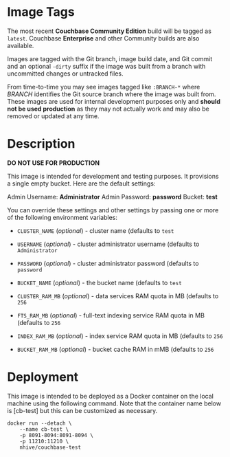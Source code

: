 # Image Tags

The most recent **Couchbase Community Edition** build will be tagged as `latest`.  Couchbase **Enterprise** and other Community builds are also available.

Images are tagged with the Git branch, image build date, and Git commit and an optional `-dirty` suffix if the image was built from a branch with uncommitted changes or untracked files.

From time-to-time you may see images tagged like `:BRANCH-*` where *BRANCH* identifies the Git source branch where the image was built from.  These images are used for internal development purposes only and **should not be used production** as they may not actually work and may also be removed or updated at any time.

# Description

**DO NOT USE FOR PRODUCTION**

This image is intended for development and testing purposes.  It provisions a single empty bucket.  Here are the default settings:

Admin Username: **Administrator**
Admin Password: **password**
Bucket: **test**

You can override these settings and other settings by passing one or more of the following environment variables:

* `CLUSTER_NAME` (*optional*) - cluster name (defaults to `test`

* `USERNAME` (*optional*) - cluster administrator username (defaults to `Administrator`

* `PASSWORD` (*optional*) - cluster administrator password (defaults to `password`

* `BUCKET_NAME` (*optional*) - the bucket name (defaults to `test`

* `CLUSTER_RAM_MB` (*optional*) - data services RAM quota in MB (defaults to `256`

* `FTS_RAM_MB` (*optional*) - full-text indexing service RAM quota in MB (defaults to `256`

* `INDEX_RAM_MB` (*optional*) - index service RAM quota in MB (defaults to `256`

* `BUCKET_RAM_MB` (*optional*) - bucket cache RAM in mMB (defaults to `256`

# Deployment

This image is intended to be deployed as a Docker container on the local machine using the following command.  Note that the container name below is [cb-test] but this can be customized as necessary.

````
docker run --detach \
    --name cb-test \
    -p 8091-8094:8091-8094 \
    -p 11210:11210 \
    nhive/couchbase-test
````
&nbsp;
